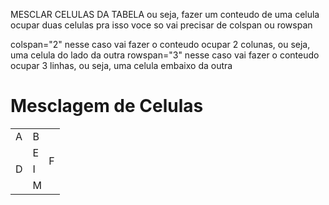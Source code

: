 MESCLAR CELULAS DA TABELA
ou seja, fazer um conteudo de uma celula ocupar duas celulas
pra isso voce so vai precisar de colspan ou rowspan

colspan="2" nesse caso vai fazer o conteudo ocupar 2 colunas, ou seja, uma celula do lado da outra
rowspan="3" nesse caso vai fazer o conteudo ocupar 3 linhas, ou seja, uma celula embaixo da outra 



<body>
    <h1>Mesclagem de Celulas</h1>
    <table>
        <tr>
            <td>A</td>
            <td colspan="2">B</td>
        </tr>
        <tr>
            <td rowspan="3">D</td>
            <td>E</td>
            <td rowspan="2">F</td>
        </tr>
        <tr>
            <td>I</td>
        </tr>
        <tr>
            <td colspan="2">M</td>
        </tr>
    </table>
</body>